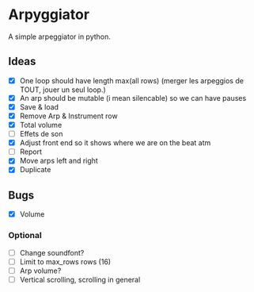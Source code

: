 # Arpyggiator

A simple arpeggiator in python.

## Ideas

- [x] One loop should have length max(all rows) (merger les arpeggios de TOUT, jouer un seul loop.)
- [x] An arp should be mutable (i mean silencable) so we can have pauses
- [x] Save & load
- [X] Remove Arp & Instrument row 
- [X] Total volume
- [ ] Effets de son
- [x] Adjust front end so it shows where we are on the beat atm
- [ ] Report
- [x] Move arps left and right
- [x] Duplicate

## Bugs

- [x] Volume

### Optional

- [ ] Change soundfont?
- [ ] Limit to max_rows rows (16)
- [ ] Arp volume?
- [ ] Vertical scrolling, scrolling in general
